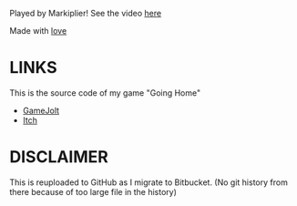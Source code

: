 Played by Markiplier! See the video [here]()

Made with [love](https://love2d.org)

# LINKS

This is the source code of my game "Going Home"

* [GameJolt](https://gamejolt.com/games/goinghome/237280)
* [Itch](https://brbl.itch.io/goinghome)


# DISCLAIMER

This is reuploaded to GitHub as I migrate to Bitbucket. (No git history from there because of too large file in the history)
